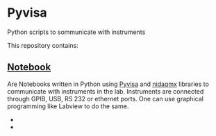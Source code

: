 # Pyvisa
Python scripts to sommunicate with instruments 


This repository contains:
## [Notebook](https://github.com/Rtavakol/MagLab/tree/main/Coordinate%20Files)
Are Notebooks written in Python using [Pyvisa](https://pyvisa.readthedocs.io/en/latest/#) and [nidaqmx](https://nidaqmx-python.readthedocs.io/en/latest/#) libraries to communicate with instruments in the lab. Instruments are connected through GPIB, USB, RS 232 or ethernet ports. One can use graphical programming like Labview to do the same.  


*  
* 

